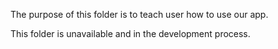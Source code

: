 The purpose of this folder is to teach user how to use our app.

This folder is unavailable and in the development process.